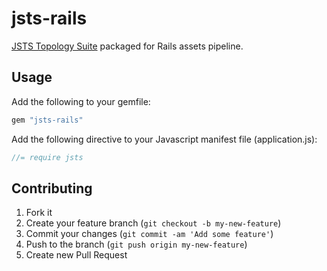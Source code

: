 # jsts-rails

[JSTS Topology Suite](https://github.com/bjornharrtell/jsts) packaged for Rails assets pipeline.

## Usage

Add the following to your gemfile:

```ruby
gem "jsts-rails"
```

Add the following directive to your Javascript manifest file (application.js):

```js
//= require jsts
```

## Contributing

1. Fork it
2. Create your feature branch (`git checkout -b my-new-feature`)
3. Commit your changes (`git commit -am 'Add some feature'`)
4. Push to the branch (`git push origin my-new-feature`)
5. Create new Pull Request
